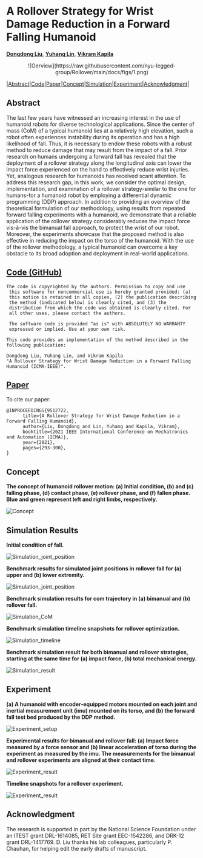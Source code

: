 # A Rollover Strategy for Wrist Damage Reduction in a Forward Falling Humanoid

[**Dongdong Liu**](http://mechatronics.engineering.nyu.edu/people/phd-candidates/dongdong-liu.php),  [**Yuhang Lin**](), [**Vikram Kapila**](http://mechatronics.engineering.nyu.edu/people/vikram-kapila)

<div align="center">
![Oerview](https://raw.githubusercontent.com/nyu-legged-group/Rollover/main/docs/figs/1.png)
</div>

|[Abstract](#abstract)|[Code](#code-github)|[Paper](#paper)|[Concept](#concept)|[Simulation](#simulation-results)|[Experiment](#experiment)|[Acknowledgment](#acknowledgment)|

## Abstract
The last few years have witnessed an increasing interest in the use of humanoid robots for diverse technological applications. Since the center of mass (CoM) of a typical humanoid lies at a relatively high elevation, such a robot often experiences instability during its operation and has a high likelihood of fall. Thus, it is necessary to endow these robots with a robust method to reduce damage that may result from the impact of a fall. Prior research on humans undergoing a forward fall has revealed that the deployment of a rollover strategy along the longitudinal axis can lower the impact force experienced on the hand to effectively reduce wrist injuries. Yet, analogous research for humanoids has received scant attention. To address this research gap, in this work, we consider the optimal design, implementation, and examination of a rollover strategy-similar to the one for humans-for a humanoid robot by employing a differential dynamic programming (DDP) approach. In addition to providing an overview of the theoretical formulation of our methodology, using results from repeated forward falling experiments with a humanoid, we demonstrate that a reliable application of the rollover strategy considerably reduces the impact force vis-à-vis the bimanual fall approach, to protect the wrist of our robot. Moreover, the experiments showcase that the proposed method is also effective in reducing the impact on the torso of the humanoid. With the use of the rollover methodology, a typical humanoid can overcome a key obstacle to its broad adoption and deployment in real-world applications.

## [Code (GitHub)](https://github.com/nyu-legged-group/Rollover/tree/main/)
```
The code is copyrighted by the authors. Permission to copy and use 
 this software for noncommercial use is hereby granted provided: (a)
 this notice is retained in all copies, (2) the publication describing
 the method (indicated below) is clearly cited, and (3) the
 distribution from which the code was obtained is clearly cited. For
 all other uses, please contact the authors.
 
 The software code is provided "as is" with ABSOLUTELY NO WARRANTY
 expressed or implied. Use at your own risk.

This code provides an implementation of the method described in the
following publication: 

Dongdong Liu, Yuhang Lin, and Vikram Kapila    
"A Rollover Strategy for Wrist Damage Reduction in a Forward Falling Humanoid (ICMA-IEEE)". 
``` 

## [Paper](https://ieeexplore.ieee.org/abstract/document/9512722)
To cite our paper:
```
@INPROCEEDINGS{9512722,
      title={A Rollover Strategy for Wrist Damage Reduction in a Forward Falling Humanoid},  
      author={Liu, Dongdong and Lin, Yuhang and Kapila, Vikram},
      booktitle={2021 IEEE International Conference on Mechatronics and Automation (ICMA)}, 
      year={2021},
      pages={293-300},
}
```

## Concept 
**The concept of humanoid rollover motion: (a) Initial condition, (b) and (c) falling phase, (d) contact phase, (e) rollover phase, and (f) fallen phase. Blue and green represent left and right limbs, respectively.**

![Concept](https://raw.githubusercontent.com/nyu-legged-group/Rollover/main/docs/figs/2.png)

## Simulation Results
**Initial condition of fall.**

![Simulation_joint_position](https://raw.githubusercontent.com/nyu-legged-group/Rollover/main/docs/figs/3.png)

**Benchmark results for simulated joint positions in rollover fall for (a) upper and (b) lower extremity.**

![Simulation_joint_position](https://raw.githubusercontent.com/nyu-legged-group/Rollover/main/docs/figs/4.png)

**Benchmark simulation results for com trajectory in (a) bimanual and (b) rollover fall.**

![Simulation_CoM](https://raw.githubusercontent.com/nyu-legged-group/Rollover/main/docs/figs/5.png)

**Benchmark simulation timeline snapshots for rollover optimization.**

![Simulation_timeline](https://raw.githubusercontent.com/nyu-legged-group/Rollover/main/docs/figs/6.png)

**Benchmark simulation result for both bimanual and rollover strategies, starting at the same time for (a) impact force, (b) total mechanical energy.**

![Simulation_result](https://raw.githubusercontent.com/nyu-legged-group/Rollover/main/docs/figs/7.png)

## Experiment
**(a) A humanoid with encoder-equipped motors mounted on each joint and inertial measurement unit (imu) mounted on its torso, and (b) the forward fall test bed produced by the DDP method.**

![Experiment_setup](https://raw.githubusercontent.com/nyu-legged-group/Rollover/main/docs/figs/8.png)

**Experimental results for bimanual and rollover fall: (a) Impact force measured by a force sensor and (b) linear acceleration of torso during the experiment as measured by the imu. The measurements for the bimanual and rollover experiments are aligned at their contact time.**

![Experiment_result](https://raw.githubusercontent.com/nyu-legged-group/Rollover/main/docs/figs/9.png)

**Timeline snapshots for a rollover experiment.**

![Experiment_result](https://raw.githubusercontent.com/nyu-legged-group/Rollover/main/docs/figs/10.png)

## Acknowledgment
 The research is supported in part by the National Science Foundation under an ITEST grant DRL-1614085, RET Site grant EEC-1542286, and DRK-12 grant DRL-1417769. D. Liu thanks his lab colleagues, particularly P. Chauhan, for helping edit the early drafts of manuscript.
